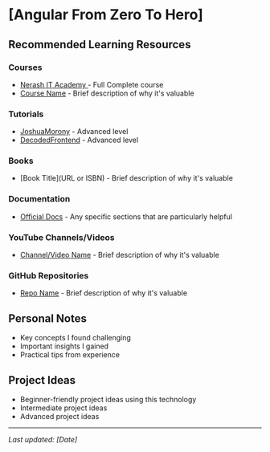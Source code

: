 # [Angular From Zero To Hero]

## Recommended Learning Resources

### Courses
- [Nerash IT Academy ](https://www.youtube.com/playlist?list=PLXHLAo6ZUDp0qBkqxGNxKgxpztJdZ7Okw) - Full Complete course
- [Course Name](URL) - Brief description of why it's valuable

### Tutorials
- [JoshuaMorony](https://www.youtube.com/@JoshuaMorony/playlists) - Advanced level
- [DecodedFrontend](https://www.youtube.com/@DecodedFrontend/featured) - Advanced level

### Books
- [Book Title](URL or ISBN) - Brief description of why it's valuable

### Documentation
- [Official Docs](URL) - Any specific sections that are particularly helpful

### YouTube Channels/Videos
- [Channel/Video Name](URL) - Brief description of why it's valuable

### GitHub Repositories
- [Repo Name](URL) - Brief description of why it's valuable

## Personal Notes
- Key concepts I found challenging
- Important insights I gained
- Practical tips from experience

## Project Ideas
- Beginner-friendly project ideas using this technology
- Intermediate project ideas
- Advanced project ideas

---
*Last updated: [Date]*